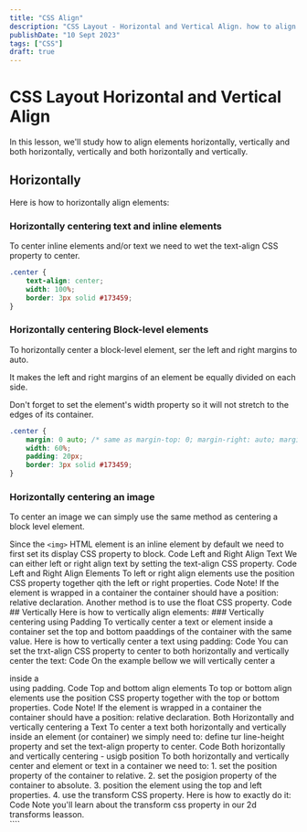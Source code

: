 ```yaml
---
title: "CSS Align"
description: "CSS Layout - Horizontal and Vertical Align. how to align elements horizontally, vertically. Alinear vertical horizontal."
publishDate: "10 Sept 2023"
tags: ["CSS"]
draft: true
---
```


# CSS Layout Horizontal and Vertical Align

In this lesson, we'll study how to align elements horizontally, vertically and both horizontally, vertically and both horizontally and vertically.

## Horizontally

Here is how to horizontally align elements:

### Horizontally centering text and inline elements

To center inline elements and/or text we need to wet the text-align CSS property to center.

```css
.center {
	text-align: center;
	width: 100%;
	border: 3px solid #173459;
}
```

### Horizontally centering Block-level elements

To horizontally center a block-level element, ser the left and right margins to auto.

It makes the left and right margins of an element be equally divided on each side.

Don't forget to set the element's width property so it will not stretch to the edges of its container.

```css
.center {
	margin: 0 auto; /* same as margin-top: 0; margin-right: auto; margin-bottom: 0; margin-left: auto; */
	width: 60%;
	padding: 20px;
	border: 3px solid #173459;
}
```

### Horizontally centering an image

To center an image we can simply use the same method as centering a block level element.

Since the `<img>` HTML element is an inline element by default we need to first set its display CSS property to
block. Code Left and Right Align Text We can either left or right align text by setting the
text-align CSS property. Code Left and Right Align Elements To left or right align elements use the
position CSS property together qith the left or right properties. Code Note! If the element is
wrapped in a container the container should have a position: relative declaration. Another method is
to use the float CSS property. Code ## Vertically Here is how to vertically align elements: ###
Vertically centering using Padding To vertically center a text or element inside a container set the
top and bottom paaddings of the container with the same value. Here is how to vertically center a
text using padding: Code You can set the trxt-align CSS property to center to both horizontally and
vertically center the text: Code On the example bellow we will vertically center a

<div>
	inside a
	<div>
		using padding. Code Top and bottom align elements To top or bottom align elements use the
		position CSS property together with the top or bottom properties. Code Note! If the element is
		wrapped in a container the container should have a position: relative declaration. Both
		Horizontally and vertically centering a Text To center a text both horizontally and vertically
		inside an element (or container) we simply need to: define tur line-height property and set the
		text-align property to center. Code Both horizontally and vertically centering - usigb position
		To both horizontally and vertically center and element or text in a container we need to: 1. set
		the position property of the container to relative. 2. set the posigion property of the
		container to absolute. 3. position the element using the top and left properties. 4. use the
		transform CSS property. Here is how to exactly do it: Code Note you'll learn about the transform
		css property in our 2d transforms leasson.
	</div>
</div>
````

